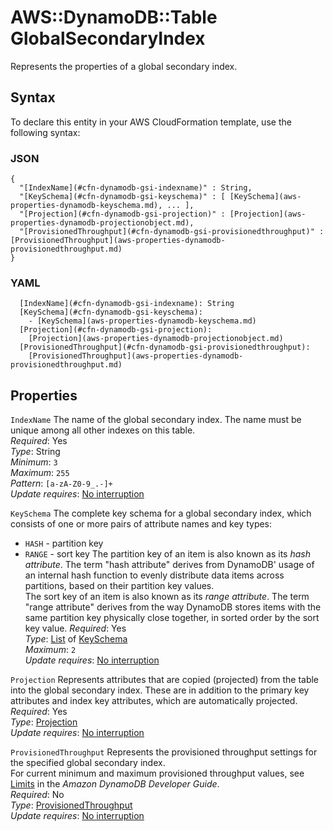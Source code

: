 # AWS::DynamoDB::Table GlobalSecondaryIndex<a name="aws-properties-dynamodb-gsi"></a>

Represents the properties of a global secondary index\.

## Syntax<a name="aws-properties-dynamodb-gsi-syntax"></a>

To declare this entity in your AWS CloudFormation template, use the following syntax:

### JSON<a name="aws-properties-dynamodb-gsi-syntax.json"></a>

```
{
  "[IndexName](#cfn-dynamodb-gsi-indexname)" : String,
  "[KeySchema](#cfn-dynamodb-gsi-keyschema)" : [ [KeySchema](aws-properties-dynamodb-keyschema.md), ... ],
  "[Projection](#cfn-dynamodb-gsi-projection)" : [Projection](aws-properties-dynamodb-projectionobject.md),
  "[ProvisionedThroughput](#cfn-dynamodb-gsi-provisionedthroughput)" : [ProvisionedThroughput](aws-properties-dynamodb-provisionedthroughput.md)
}
```

### YAML<a name="aws-properties-dynamodb-gsi-syntax.yaml"></a>

```
  [IndexName](#cfn-dynamodb-gsi-indexname): String
  [KeySchema](#cfn-dynamodb-gsi-keyschema): 
    - [KeySchema](aws-properties-dynamodb-keyschema.md)
  [Projection](#cfn-dynamodb-gsi-projection): 
    [Projection](aws-properties-dynamodb-projectionobject.md)
  [ProvisionedThroughput](#cfn-dynamodb-gsi-provisionedthroughput): 
    [ProvisionedThroughput](aws-properties-dynamodb-provisionedthroughput.md)
```

## Properties<a name="aws-properties-dynamodb-gsi-properties"></a>

`IndexName`  <a name="cfn-dynamodb-gsi-indexname"></a>
The name of the global secondary index\. The name must be unique among all other indexes on this table\.  
*Required*: Yes  
*Type*: String  
*Minimum*: `3`  
*Maximum*: `255`  
*Pattern*: `[a-zA-Z0-9_.-]+`  
*Update requires*: [No interruption](https://docs.aws.amazon.com/AWSCloudFormation/latest/UserGuide/using-cfn-updating-stacks-update-behaviors.html#update-no-interrupt)

`KeySchema`  <a name="cfn-dynamodb-gsi-keyschema"></a>
The complete key schema for a global secondary index, which consists of one or more pairs of attribute names and key types:  
+  `HASH` \- partition key
+  `RANGE` \- sort key
The partition key of an item is also known as its *hash attribute*\. The term "hash attribute" derives from DynamoDB' usage of an internal hash function to evenly distribute data items across partitions, based on their partition key values\.  
The sort key of an item is also known as its *range attribute*\. The term "range attribute" derives from the way DynamoDB stores items with the same partition key physically close together, in sorted order by the sort key value\.
*Required*: Yes  
*Type*: [List](aws-properties-dynamodb-keyschema.md) of [KeySchema](aws-properties-dynamodb-keyschema.md)  
*Maximum*: `2`  
*Update requires*: [No interruption](https://docs.aws.amazon.com/AWSCloudFormation/latest/UserGuide/using-cfn-updating-stacks-update-behaviors.html#update-no-interrupt)

`Projection`  <a name="cfn-dynamodb-gsi-projection"></a>
Represents attributes that are copied \(projected\) from the table into the global secondary index\. These are in addition to the primary key attributes and index key attributes, which are automatically projected\.   
*Required*: Yes  
*Type*: [Projection](aws-properties-dynamodb-projectionobject.md)  
*Update requires*: [No interruption](https://docs.aws.amazon.com/AWSCloudFormation/latest/UserGuide/using-cfn-updating-stacks-update-behaviors.html#update-no-interrupt)

`ProvisionedThroughput`  <a name="cfn-dynamodb-gsi-provisionedthroughput"></a>
Represents the provisioned throughput settings for the specified global secondary index\.  
For current minimum and maximum provisioned throughput values, see [Limits](https://docs.aws.amazon.com/amazondynamodb/latest/developerguide/Limits.html) in the *Amazon DynamoDB Developer Guide*\.  
*Required*: No  
*Type*: [ProvisionedThroughput](aws-properties-dynamodb-provisionedthroughput.md)  
*Update requires*: [No interruption](https://docs.aws.amazon.com/AWSCloudFormation/latest/UserGuide/using-cfn-updating-stacks-update-behaviors.html#update-no-interrupt)